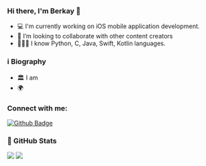 ### Hi there, I'm Berkay 👋


- 💻 I'm currently working on iOS mobile application development.
- 👯 I’m looking to collaborate with other content creators
- 💁🏻‍♂️ I know Python, C, Java, Swift, Kotlin languages.

### ℹ️ Biography

- 🏛 I am 
- 🌍 

### Connect with me:
[![Github Badge](https://img.shields.io/badge/-Github-000?style=quare&labelColor=000&logo=Github&logoColor=white&link=link)](link) 

### 📝 GitHub Stats
<img src="https://github-readme-stats.vercel.app/api/top-langs?username=ymnberkay&layout=compact"/> <img src="https://github-readme-stats.vercel.app/api?username=ymnberkay&show_icons=true"/>



